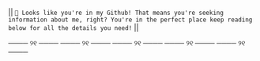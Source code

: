 || ```` 🧸 Looks like you're in my Github! That means you're seeking information about me, right? You're in the perfect place keep reading below for all the details you need! ```` ||


 ──── ୨୧ ──── ──── ୨୧ ──── ──── ୨୧ ──── ──── ୨୧ ──── ──── ୨୧ ──── 

